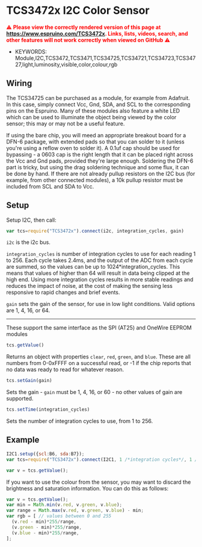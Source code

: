 <!--- Copyright (c) 2015 Spence Konde. See the file LICENSE for copying permission. -->
TCS3472x I2C Color Sensor
========================

<span style="color:red">:warning: **Please view the correctly rendered version of this page at https://www.espruino.com/TCS3472x. Links, lists, videos, search, and other features will not work correctly when viewed on GitHub** :warning:</span>

* KEYWORDS: Module,I2C,TCS3472,TCS3471,TCS34725,TCS34721,TCS34723,TCS34727,light,luminosity,visible,color,colour,rgb

Wiring
-------------------

The TCS34725 can be purchased as a module, for example from Adafruit. In this case, simply connect Vcc, Gnd, SDA, and SCL to the corresponding pins on the Espruino. Many of these modules also feature a white LED which can be used to illuminate the object being viewed by the color sensor; this may or may not be a useful feature.

If using the bare chip, you will meed an appropriate breakout board for a DFN-6 package, with extended pads so that you can solder to it (unless you're using a reflow oven to solder it). A 0.1uf cap should be used for bypassing - a 0603 cap is the right length that it can be placed right across the Vcc and Gnd pads, provided they're large enough. Soldering the DFN-6 part is tricky, but using the drag soldering technique and some flux, it can be done by hand. If there are not already pullup resistors on the I2C bus (for example, from other connected modules), a 10k pullup resistor must be included from SCL and SDA to Vcc.

Setup
-------------------

Setup I2C, then call:

```JavaScript 
var tcs=require("TCS3472x").connect(i2c, integration_cycles, gain)
```

`i2c` is the i2c bus. 

`integration_cycles` is number of integration cycles to use for each reading 1 to 256. Each cycle takes 2.4ms, and the output of the ADC from each cycle are summed, so the values can be up to 1024*integration_cycles. This means that values of higher than 64 will result in data being clipped at the high end. Using more integration cycles results in more stable readings and reduces the impact of noise, at the cost of making the sensing less responsive to rapid changes and brief events.

`gain` sets the gain of the sensor, for use in low light conditions. Valid options are 1, 4, 16, or 64. 

-------------------

These support the same interface as the SPI (AT25) and OneWire EEPROM modules

```JavaScript
tcs.getValue()
```

Returns an object with properties `clear`, `red`, `green`, and `blue`. These are all numbers from 0-0xFFFF on a successful read, or -1 if the chip reports that no data was ready to read for whatever reason. 

```JavaScript
tcs.setGain(gain)
```

Sets the gain - `gain` must be 1, 4, 16, or 60 - no other values of gain are supported.

```JavaScript
tcs.setTime(integration_cycles)
```

Sets the number of integration cycles to use, from 1 to 256. 

Example
-------------------

```JavaScript
I2C1.setup({scl:B6, sda:B7});
var tcs=require("TCS3472x").connect(I2C1, 1 /*integration cycles*/, 1 /*gain*/);

var v = tcs.getValue();
```

If you want to use the colour from the sensor, you may want to discard the brightness and saturation information. You can do this as follows:

```JavaScript
var v = tcs.getValue();
var min = Math.min(v.red, v.green, v.blue);
var range = Math.max(v.red, v.green, v.blue) - min;
var rgb = [ // values between 0 and 255
  (v.red - min)*255/range,
  (v.green - min)*255/range,
  (v.blue - min)*255/range,
];
```
